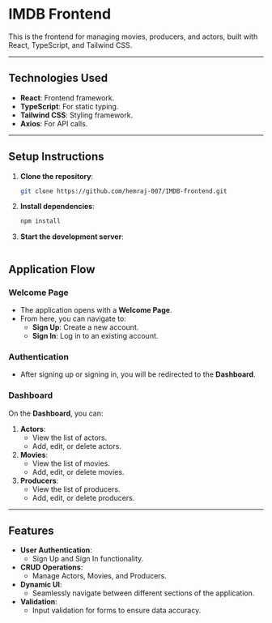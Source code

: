 # **IMDB Frontend**

This is the frontend for managing movies, producers, and actors, built with React, TypeScript, and Tailwind CSS.

---

## **Technologies Used**
- **React**: Frontend framework.
- **TypeScript**: For static typing.
- **Tailwind CSS**: Styling framework.
- **Axios**: For API calls.

---

## **Setup Instructions**

1. **Clone the repository**:
   ```bash
   git clone https://github.com/hemraj-007/IMDB-frontend.git

2. **Install dependencies**:
   ```bash
   npm install

3. **Start the development server**:
   ```npm run dev

## Application Flow

### Welcome Page
- The application opens with a **Welcome Page**.
- From here, you can navigate to:
  - **Sign Up**: Create a new account.
  - **Sign In**: Log in to an existing account.

### Authentication
- After signing up or signing in, you will be redirected to the **Dashboard**.

### Dashboard
On the **Dashboard**, you can:
1. **Actors**:
   - View the list of actors.
   - Add, edit, or delete actors.
2. **Movies**:
   - View the list of movies.
   - Add, edit, or delete movies.
3. **Producers**:
   - View the list of producers.
   - Add, edit, or delete producers.

---

## Features
- **User Authentication**:
  - Sign Up and Sign In functionality.
- **CRUD Operations**:
  - Manage Actors, Movies, and Producers.
- **Dynamic UI**:
  - Seamlessly navigate between different sections of the application.
- **Validation**:
  - Input validation for forms to ensure data accuracy.
